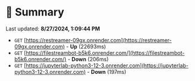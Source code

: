 # 📖 Summary
Last updated: **8/27/2024, 1:09:44 PM**

- `GET` [https://restreamer-09gx.onrender.com](https://restreamer-09gx.onrender.com) - **Up** (22693ms)
- `GET` [https://filestreambot-b5k6.onrender.com/](https://filestreambot-b5k6.onrender.com/) - **Down** (206ms)
- `GET` [https://jupyterlab-python3-12-3.onrender.com](https://jupyterlab-python3-12-3.onrender.com) - **Down** (197ms)
